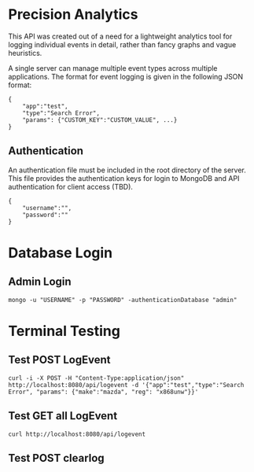 # Precision Analytics

This API was created out of a need for a lightweight analytics tool for logging individual events in detail, rather than fancy graphs and vague heuristics.

A single server can manage multiple event types across multiple applications. The format for event logging is given in the following JSON format:

```
{
	"app":"test",
	"type":"Search Error",
	"params": {"CUSTOM_KEY":"CUSTOM_VALUE", ...}
}
```

## Authentication

An authentication file must be included in the root directory of the server. This file provides the authentication keys for login to MongoDB and API authentication for client access (TBD).

```
{
	"username":"",
	"password":""
}
```

# Database Login
## Admin Login

```
mongo -u "USERNAME" -p "PASSWORD" -authenticationDatabase "admin"
```

# Terminal Testing
## Test POST LogEvent

```
curl -i -X POST -H "Content-Type:application/json" http://localhost:8080/api/logevent -d '{"app":"test","type":"Search Error", "params": {"make":"mazda", "reg": "x868unw"}}'
```

## Test GET all LogEvent

```
curl http://localhost:8080/api/logevent
```

## Test POST clearlog


